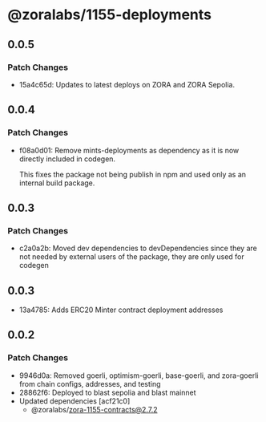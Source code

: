 # @zoralabs/1155-deployments

## 0.0.5

### Patch Changes

- 15a4c65d: Updates to latest deploys on ZORA and ZORA Sepolia.

## 0.0.4

### Patch Changes

- f08a0d01: Remove mints-deployments as dependency as it is now directly included in codegen.

  This fixes the package not being publish in npm and used only as an internal build package.

## 0.0.3

### Patch Changes

- c2a0a2b: Moved dev dependencies to devDependencies since they are not needed by external users of the package, they are only used for codegen

## 0.0.3

- 13a4785: Adds ERC20 Minter contract deployment addresses

## 0.0.2

### Patch Changes

- 9946d0a: Removed goerli, optimism-goerli, base-goerli, and zora-goerli from chain configs, addresses, and testing
- 28862f6: Deployed to blast sepolia and blast mainnet
- Updated dependencies [acf21c0]
  - @zoralabs/zora-1155-contracts@2.7.2
